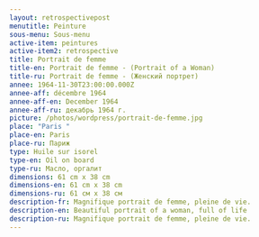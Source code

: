 ```yaml
---
layout: retrospectivepost
menutitle: Peinture
sous-menu: Sous-menu
active-item: peintures
active-item2: retrospective
title: Portrait de femme
title-en: Portrait de femme - (Portrait of a Woman)
title-ru: Portrait de femme - (Женский портрет)
annee: 1964-11-30T23:00:00.000Z
annee-aff: décembre 1964
annee-aff-en: December 1964
annee-aff-ru: декабрь 1964 г.
picture: /photos/wordpress/portrait-de-femme.jpg
place: "Paris "
place-en: Paris
place-ru: Париж
type: Huile sur isorel
type-en: Oil on board
type-ru: Масло, оргалит
dimensions: 61 cm x 38 cm
dimensions-en: 61 cm x 38 cm
dimensions-ru: 61 см x 38 см
description-fr: Magnifique portrait de femme, pleine de vie.
description-en: Beautiful portrait of a woman, full of life
description-ru: Magnifique portrait de femme, pleine de vie.
---
```

